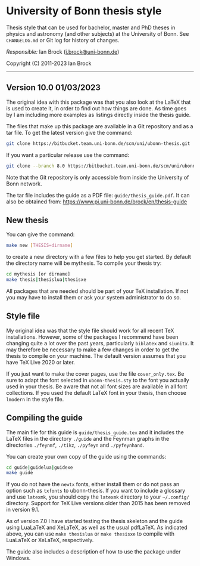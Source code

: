 # University of Bonn thesis style

Thesis style that can be used for bachelor, master and PhD theses
in physics and astronomy (and other subjects) at the University of Bonn.
See `CHANGELOG.md` or Git log for history of changes.

*Responsible:* Ian Brock (i.brock@uni-bonn.de)

Copyright (C) 2011-2023 Ian Brock

------

## Version 10.0 01/03/2023

The original idea with this package was that you also look at the LaTeX that
is used to create it, in order to find out how things are done.
As time goes by I am including more examples as listings directly inside the thesis guide.

The files that make up this package are available in a Git
repository and as a tar file. To get the latest version
give the command:

```bash
git clone https://bitbucket.team.uni-bonn.de/scm/uni/ubonn-thesis.git
```

If you want a particular release use the command:

```bash
git clone --branch 8.0 https://bitbucket.team.uni-bonn.de/scm/uni/ubonn-thesis.git
```

Note that the Git repository is only accessible from inside the University of Bonn network.

The tar file includes the guide as a PDF file: `guide/thesis_guide.pdf`.
It can also be obtained from:
<https://www.pi.uni-bonn.de/brock/en/thesis-guide>

## New thesis

You can give the command:

```bash
make new [THESIS=dirname]
```

to create a new directory with a few files to help you get
started. By default the directory name will be mythesis.
To compile your thesis try:

```bash
cd mythesis [or dirname]
make thesis|thesislua|thesisxe
```

All packages that are needed should be part of your TeX installation.
If not you may have to install them or ask your system administrator to do so.

## Style file

My original idea was that the style file should work for all recent
TeX installations.  However, some of the packages I recommend have
been changing quite a lot over the past years, particularly
`biblatex` and `siunitx`.  It may therefore be necessary to make a few
changes in order to get the thesis to compile on your machine.
The default version assumes that you have TeX Live 2020 or later.

If you just want to make the cover pages, use the file `cover_only.tex`.
Be sure to adapt the font selected in `ubonn-thesis.sty` to the font
you actually used in your thesis. Be aware that not all font sizes are
available in all font collections. If you used the default LaTeX font
in your thesis, then choose `lmodern` in the style file.

## Compiling the guide

The main file for this guide is `guide/thesis_guide.tex` and it
includes the LaTeX files in the directory `./guide` and the
Feynman graphs in the directories `./feynmf`, `./tikz`, `./pyfeyn` and `./pyfeynhand`.

You can create your own copy of the guide using the commands:

```bash
cd guide|guidelua|guidexe
make guide
```

If you do not have the `newtx` fonts, either install them 
or do not pass an option such as `txfonts` to ubonn-thesis.
If you want to include a glossary and use `latexmk`, you should copy the `latexmk`
directory to your `~/.config/` directory.
Support for TeX Live versions older than 2015 has been removed in version 9.1.

As of version 7.0 I have started testing the thesis skeleton and the guide using
LuaLaTeX and XeLaTeX, as well as the usual pdfLaTeX.
As indicated above, you can use `make thesislua` or `make thesisxe`
to compile with LuaLaTeX or XeLaTeX, respectively.

The guide also includes a description of how to use the package under Windows.
